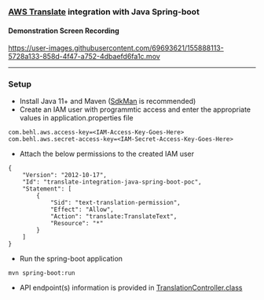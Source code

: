 ### [AWS Translate](https://aws.amazon.com/translate/) integration with Java Spring-boot
#### Demonstration Screen Recording
https://user-images.githubusercontent.com/69693621/155888113-5728a133-858d-4f47-a752-4dbaefd6fa1c.mov

--- 

### Setup
* Install Java 11+ and Maven ([SdkMan](https://sdkman.io) is recommended)
* Create an IAM user with programmtic access and enter the appropriate values in application.properties file 
```
com.behl.aws.access-key=<IAM-Access-Key-Goes-Here>
com.behl.aws.secret-access-key=<IAM-Secret-Access-Key-Goes-Here>
```
* Attach the below permissions to the created IAM user
```
{
    "Version": "2012-10-17",
    "Id": "translate-integration-java-spring-boot-poc",
    "Statement": [
        {
            "Sid": "text-translation-permission",
            "Effect": "Allow",
            "Action": "translate:TranslateText",
            "Resource": "*"
        }
    ]
}
```
* Run the spring-boot application

`mvn spring-boot:run`

* API endpoint(s) information is provided in [TranslationController.class](https://github.com/hardikSinghBehl/aws-java-reference-pocs/blob/main/translate-integration/src/main/java/com/behl/translator/controller/TranslationController.java)
